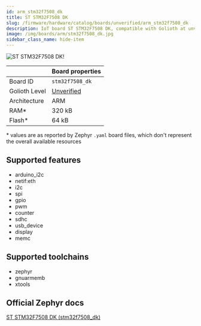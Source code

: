 ```yaml
---
id: arm_stm32f7508_dk
title: ST STM32F7508 DK
slug: /firmware/hardware/catalog/boards/unverified/arm_stm32f7508_dk
description: IoT board ST STM32F7508 DK, compatible with Golioth at unverified level.
image: /img/boards/arm/stm32f7508_dk.jpg
sidebar_class_name: hide-item
---
```


[//]: # (This is an auto-generated file, do not edit! Changes to it will be lost upon re-generation)

![ST STM32F7508 DK!](/img/boards/arm/stm32f7508_dk.jpg "ST STM32F7508 DK")

|                | Board properties     |
| -------------  | -------------------- |
| Board ID       | `stm32f7508_dk` |
| Golioth Level  | [Unverified](/firmware/hardware#unverified-boards) |
| Architecture   | ARM |
| RAM*           | 320 kB |
| Flash*         | 64 kB |

\* values are as reported by Zephyr `.yaml` board files, which don't represent the overall available resources



## Supported features

* arduino_i2c
* netif:eth
* i2c
* spi
* gpio
* pwm
* counter
* sdhc
* usb_device
* display
* memc

## Supported toolchains

* zephyr
* gnuarmemb
* xtools

## Official Zephyr docs

[ST STM32F7508 DK (stm32f7508_dk)](https://docs.zephyrproject.org/3.6.0/boards/arm/stm32f7508_dk/doc/index.html)
